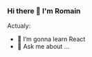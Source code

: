 ### Hi there 👋 I'm Romain

Actualy:

- 🌱 I’m gonna learn React
- 💬 Ask me about ...





            
          
          

 

